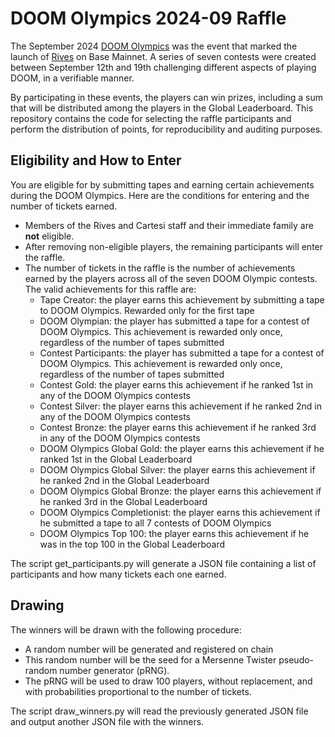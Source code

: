 # DOOM Olympics 2024-09 Raffle

The September 2024 [DOOM Olympics](https://rives.io/blog/doom-olympics) was the event that marked the launch of [Rives](https://rives.io) on Base Mainnet. A series of seven contests were created between September 12th and 19th challenging different aspects of playing DOOM, in a verifiable manner.

By participating in these events, the players can win prizes, including a sum that will be distributed among the players in the Global Leaderboard. This repository contains the code for selecting the raffle participants and perform the distribution of points, for reproducibility and auditing purposes.

## Eligibility and How to Enter

You are eligible for by submitting tapes and earning certain achievements during the DOOM Olympics. Here are the conditions for entering and the number of tickets earned.

- Members of the Rives and Cartesi staff and their immediate family are **not** eligible.
- After removing non-eligible players, the remaining participants will enter the raffle.
- The number of tickets in the raffle is the number of achievements earned by the players across all of the seven DOOM Olympic contests. The valid achievements for this raffle are:
  - Tape Creator: the player earns this achievement by submitting a tape to DOOM Olympics. Rewarded only for the first tape
  - DOOM Olympian: the player has submitted a tape for a contest of DOOM Olympics. This achievement is rewarded only once, regardless of the number of tapes submitted
  - Contest Participants: the player has submitted a tape for a contest of DOOM Olympics. This achievement is rewarded only once, regardless of the number of tapes submitted
  - Contest Gold: the player earns this achievement if he ranked 1st in any of the DOOM Olympics contests
  - Contest Silver: the player earns this achievement if he ranked 2nd in any of the DOOM Olympics contests
  - Contest Bronze: the player earns this achievement if he ranked 3rd in any of the DOOM Olympics contests
  - DOOM Olympics Global Gold: the player earns this achievement if he ranked 1st in the Global Leaderboard
  - DOOM Olympics Global Silver: the player earns this achievement if he ranked 2nd in the Global Leaderboard
  - DOOM Olympics Global Bronze: the player earns this achievement if he ranked 3rd in the Global Leaderboard
  - DOOM Olympics Completionist: the player earns this achievement if he submitted a tape to all 7 contests of DOOM Olympics
  - DOOM Olympics Top 100: the player earns this achievement if he was in the top 100 in the Global Leaderboard

The script get_participants.py will generate a JSON file containing a list of participants and how many tickets each one earned.

## Drawing

The winners will be drawn with the following procedure:

- A random number will be generated and registered on chain
- This random number will be the seed for a Mersenne Twister pseudo-random number generator (pRNG).
- The pRNG will be used to draw 100 players, without replacement, and with probabilities proportional to the number of tickets.

The script draw_winners.py will read the previously generated JSON file and output another JSON file with the winners.
